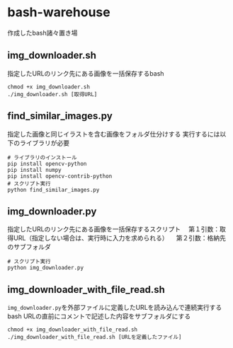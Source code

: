 # bash-warehouse
作成したbash諸々置き場

## img_downloader.sh
指定したURLのリンク先にある画像を一括保存するbash
```
chmod +x img_downloader.sh
./img_downloader.sh [取得URL]
```

## find_similar_images.py
指定した画像と同じイラストを含む画像をフォルダ仕分けする
実行するには以下のライブラリが必要
```
# ライブラリのインストール
pip install opencv-python
pip install numpy
pip install opencv-contrib-python
# スクリプト実行
python find_similar_images.py
```

## img_downloader.py
指定したURLのリンク先にある画像を一括保存するスクリプト
　第１引数：取得URL（指定しない場合は、実行時に入力を求められる）
　第２引数：格納先のサブフォルダ

```
# スクリプト実行
python img_downloader.py
```

## img_downloader_with_file_read.sh

`img_downloader.py`を外部ファイルに定義したURLを読み込んで連続実行するbash
URLの直前にコメントで記述した内容をサブフォルダにする

```
chmod +x img_downloader_with_file_read.sh
./img_downloader_with_file_read.sh [URLを定義したファイル]
```
